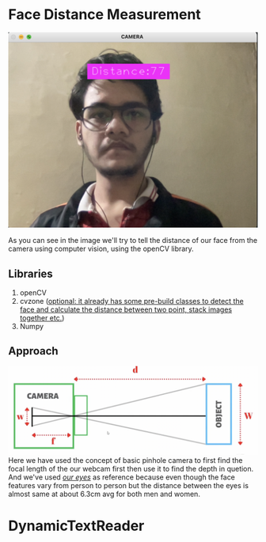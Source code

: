 # Face Distance Measurement 

![Face distance Measurement](./img/distance.png)

As you can see in the image we'll try to tell the distance of our face from the camera using computer vision, using the openCV library.
## Libraries 
1. openCV
2. cvzone (<u>optional: it already has some pre-build classes to detect the face and calculate the distance between two point, stack images together etc.</u>)
3. Numpy

## Approach 
![](img/formula.png)
Here we have used the concept of basic pinhole camera to first find the focal length of the our webcam first then use it to find the depth in quetion.<br>
And we've used <u>*our eyes*</u> as reference because even though the face features vary from person to person but the distance between the eyes is almost same at about 6.3cm avg for both men and women.

# DynamicTextReader 
